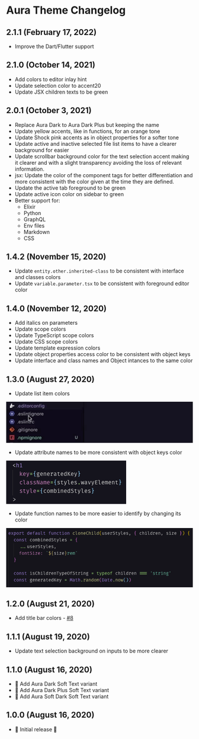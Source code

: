 # Aura Theme Changelog

## 2.1.1 (February 17, 2022)
- Improve the Dart/Flutter support

## 2.1.0 (October 14, 2021)
- Add colors to editor inlay hint
- Update selection color to accent20
- Update JSX children texts to be green

## 2.0.1 (October 3, 2021)
- Replace Aura Dark to Aura Dark Plus but keeping the name
- Update yellow accents, like in functions, for an orange tone
- Update Shock pink accents as in object properties for a softer tone
- Update active and inactive selected file list items to have a clearer background for easier 
- Update scrollbar background color for the text selection accent making it clearer and with a slight transparency avoiding the loss of relevant information.
- jsx: Update the color of the component tags for better differentiation and more consistent with the color given at the time they are defined.
- Update the active tab foreground to be green
- Update active icon color on sidebar to green
- Better support for:
    - Elixir
    - Python
    - GraphQL
    - Env files
    - Markdown
    - CSS

## 1.4.2 (November 15, 2020)
- Update `entity.other.inherited-class` to be consistent with interface and classes colors
- Update `variable.parameter.tsx` to be consistent with foreground editor color

## 1.4.0 (November 12, 2020)
- Add italics on parameters
- Update scope colors
- Update TypeScript scope colors
- Update CSS scope colors
- Update template expression colors
- Update object properties access color to be consistent with object keys
- Update interface and class names and Object intances to the same color

## 1.3.0 (August 27, 2020)
- Update list item colors

![image](https://github.com/daltonmenezes/assets/blob/master/images/aura-theme/changelogs/v1.3.0/list-selection.gif?raw=true)

- Update attribute names to be more consistent with object keys color

![image](https://github.com/daltonmenezes/assets/blob/master/images/aura-theme/changelogs/v1.3.0/attribute-names.png?raw=true)

- Update function names to be more easier to identify by changing its color

![image](https://github.com/daltonmenezes/assets/blob/master/images/aura-theme/changelogs/v1.3.0/function-names.png?raw=true)

## 1.2.0 (August 21, 2020)
- Add title bar colors - [#8](https://github.com/daltonmenezes/aura-theme/issues/8)

## 1.1.1 (August 19, 2020)
- Update text selection background on inputs to be more clearer

## 1.1.0 (August 16, 2020)

- 🎉 Add Aura Dark Soft Text variant
- 🎉 Add Aura Dark Plus Soft Text variant
- 🎉 Add Aura Soft Dark Soft Text variant

## 1.0.0 (August 16, 2020)

- 🎉 Initial release 🎉